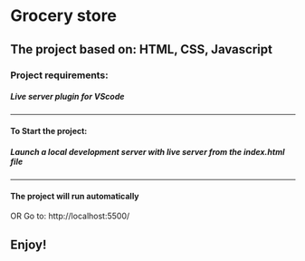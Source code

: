 # Grocery store
## The project based on: HTML, CSS, Javascript

### Project requirements:
##### Live server plugin for VScode
___

#### To Start the project:
##### Launch a local development server with live server from the index.html file
___

#### The project will run automatically 
OR
Go to: http://localhost:5500/

## Enjoy!
